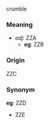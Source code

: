 crumble
### Meaning
+ _adj_: ZZA
	+ __eg__: ZZB

### Origin

ZZC

### Synonym

__eg__: ZZD

+ ZZE


